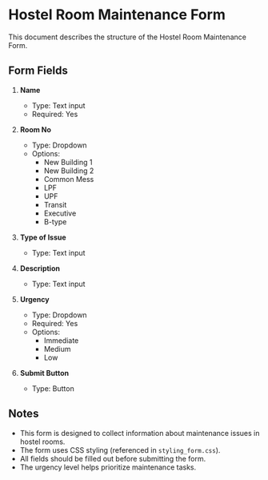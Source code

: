 # Hostel Room Maintenance Form

This document describes the structure of the Hostel Room Maintenance Form.

## Form Fields

1. **Name**
   - Type: Text input
   - Required: Yes

2. **Room No**
   - Type: Dropdown
   - Options:
     - New Building 1
     - New Building 2
     - Common Mess
     - LPF
     - UPF
     - Transit
     - Executive
     - B-type

3. **Type of Issue**
   - Type: Text input

4. **Description**
   - Type: Text input

5. **Urgency**
   - Type: Dropdown
   - Required: Yes
   - Options:
     - Immediate
     - Medium
     - Low

6. **Submit Button**
   - Type: Button

## Notes

- This form is designed to collect information about maintenance issues in hostel rooms.
- The form uses CSS styling (referenced in `styling_form.css`).
- All fields should be filled out before submitting the form.
- The urgency level helps prioritize maintenance tasks.